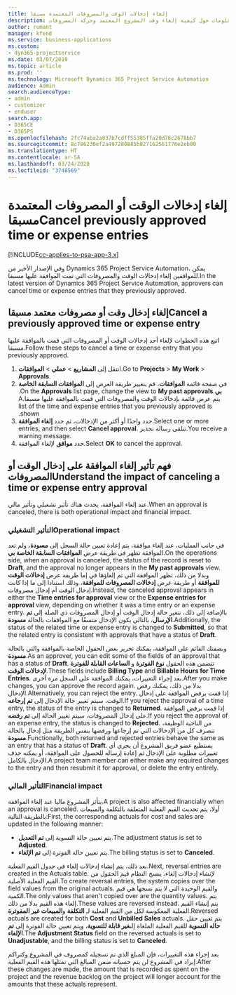 ```yaml
---
title: إلغاء إدخالات الوقت والمصروفات المعتمدة مسبقا
description: يقدم هذا الموضوع معلومات حول كيفية إلغاء وقت المشروع المعتمد وحركة المصروفات.
author: rumant
manager: kfend
ms.service: business-applications
ms.custom:
- dyn365-projectservice
ms.date: 03/07/2019
ms.topic: article
ms.prod: ''
ms.technology: Microsoft Dynamics 365 Project Service Automation
audience: Admin
search.audienceType:
- admin
- customizer
- enduser
search.app:
- D365CE
- D365PS
ms.openlocfilehash: 2fc74aba2a837b7cdff55385ffa20d78c2678bb7
ms.sourcegitcommit: 8c786230ef2a497280885b827162561776e2eb00
ms.translationtype: HT
ms.contentlocale: ar-SA
ms.lasthandoff: 03/24/2020
ms.locfileid: "3748569"
---
```

# <a name="cancel-previously-approved-time-or-expense-entries"></a><span data-ttu-id="409ab-103">إلغاء إدخالات الوقت أو المصروفات المعتمدة مسبقا</span><span class="sxs-lookup"><span data-stu-id="409ab-103">Cancel previously approved time or expense entries</span></span>

[!INCLUDE[cc-applies-to-psa-app-3.x](../includes/cc-applies-to-psa-app-3x.md)]

<span data-ttu-id="409ab-104">وفي الإصدار الأخير من Dynamics 365 Project Service Automation، يمكن للموافقين إلغاء إدخالات الوقت والمصروفات التي تمت الموافقة عليها مسبقا.</span><span class="sxs-lookup"><span data-stu-id="409ab-104">In the latest version of Dynamics 365 Project Service Automation, approvers can cancel time or expense entries that they previously approved.</span></span>

## <a name="cancel-a-previously-approved-time-or-expense-entry"></a><span data-ttu-id="409ab-105">إلغاء إدخال وقت أو مصروفات معتمد مسبقا</span><span class="sxs-lookup"><span data-stu-id="409ab-105">Cancel a previously approved time or expense entry</span></span>

<span data-ttu-id="409ab-106">اتبع هذه الخطوات لإلغاء أحد إدخالات الوقت أو المصروفات التي قمت بالموافقة عليها مسبقا.</span><span class="sxs-lookup"><span data-stu-id="409ab-106">Follow these steps to cancel a time or expense entry that you previously approved.</span></span>

1. <span data-ttu-id="409ab-107">انتقل إلى **المشاريع** \> **عملي** \> **الموافقات**.</span><span class="sxs-lookup"><span data-stu-id="409ab-107">Go to **Projects** \> **My Work** \> **Approvals**.</span></span>
2. <span data-ttu-id="409ab-108">في صفحة قائمة **الموافقات**، قم بتغيير طريقة العرض إلى **‏‫الموافقات السابقة الخاصة بي**.</span><span class="sxs-lookup"><span data-stu-id="409ab-108">On the **Approvals** list page, change the view to **My past approvals**.</span></span> <span data-ttu-id="409ab-109">يتم عرض قائمة بإدخالات الوقت والمصروفات التي قمت بالموافقة عليها مسبقا.</span><span class="sxs-lookup"><span data-stu-id="409ab-109">A list of the time and expense entries that you previously approved is shown.</span></span>
3. <span data-ttu-id="409ab-110">حدد واحدًا أو أكثر من الإدخالات، ثم حدد **إلغاء الموافقة**.</span><span class="sxs-lookup"><span data-stu-id="409ab-110">Select one or more entries, and then select **Cancel approval**.</span></span> <span data-ttu-id="409ab-111">تتلقى رسالة تحذير.</span><span class="sxs-lookup"><span data-stu-id="409ab-111">You receive a warning message.</span></span>
4. <span data-ttu-id="409ab-112">حدد **موافق** لإلغاء الموافقة.</span><span class="sxs-lookup"><span data-stu-id="409ab-112">Select **OK** to cancel the approval.</span></span>

## <a name="understand-the-impact-of-canceling-a-time-or-expense-entry-approval"></a><span data-ttu-id="409ab-113">فهم تأثير إلغاء الموافقة على إدخال الوقت أو المصروفات</span><span class="sxs-lookup"><span data-stu-id="409ab-113">Understand the impact of canceling a time or expense entry approval</span></span>

<span data-ttu-id="409ab-114">عند إلغاء الموافقة، يحدث هناك تأثير تشغيلي وتأثير مالي.</span><span class="sxs-lookup"><span data-stu-id="409ab-114">When an approval is canceled, there is both operational impact and financial impact.</span></span>

### <a name="operational-impact"></a><span data-ttu-id="409ab-115">التأثير التشغيلي</span><span class="sxs-lookup"><span data-stu-id="409ab-115">Operational impact</span></span>

<span data-ttu-id="409ab-116">في جانب العمليات، عند إلغاء موافقة، يتم إعادة تعيين حالة السجل إلى **مسودة**، ولم تعد الموافقة تظهر في طريقة عرض **الموافقات السابقة الخاصة بي**.</span><span class="sxs-lookup"><span data-stu-id="409ab-116">On the operations side, when an approval is canceled, the status of the record is reset to **Draft**, and the approval no longer appears in the **My past approvals** view.</span></span> <span data-ttu-id="409ab-117">وبدلا من ذلك، تظهر الموافقة التي تم إلغاؤها في إما طريقة عرض **إدخالات الوقت للموافقة** أو طريقة عرض **إدخالات المصروفات للموافقة**، وذلك استنادا إلى ما إذا كانت إدخال الوقت أم إدخال مصروفات.</span><span class="sxs-lookup"><span data-stu-id="409ab-117">Instead, the canceled approval appears in either the **Time entries for approval** view or the **Expense entries for approval** view, depending on whether it was a time entry or an expense entry.</span></span> <span data-ttu-id="409ab-118">بالإضافة إلى ذلك، تتغير حالة إدخال الوقت أو إدخال المصروفات ذي الصلة إلى **تم الإرسال**، بالتالي يكون الإدخال متسقًا مع الموافقات بالحالة **مسودة**.</span><span class="sxs-lookup"><span data-stu-id="409ab-118">Additionally, the status of the related time or expense entry is changed to **Submitted**, so that the related entry is consistent with approvals that have a status of **Draft**.</span></span>

<span data-ttu-id="409ab-119">وبصفتك القائم على الموافقة، يمكنك تحرير بعض الحقول الخاصة بالموافقة والتي بالحالة **مسودة**.</span><span class="sxs-lookup"><span data-stu-id="409ab-119">As an approver, you can edit some of the fields of an approval that has a status of **Draft**.</span></span> <span data-ttu-id="409ab-120">تتضمن هذه الحقول **نوع الفوترة** و **الساعات القابلة للفوترة لإدخالات الوقت**.</span><span class="sxs-lookup"><span data-stu-id="409ab-120">These fields include **Billing Type** and **Billable Hours for Time Entries**.</span></span> <span data-ttu-id="409ab-121">بعد إجراء التغييرات، يمكنك الموافقة على السجل مرة أخرى.</span><span class="sxs-lookup"><span data-stu-id="409ab-121">After you make changes, you can approve the record again.</span></span> <span data-ttu-id="409ab-122">بدلا من ذلك، يمكنك رفض الإدخال.</span><span class="sxs-lookup"><span data-stu-id="409ab-122">Alternatively, you can reject the entry.</span></span> <span data-ttu-id="409ab-123">إذا قمت برفض الموافقة على إدخال الوقت، سيتم تغيير حالة الإدخال إلى **تم إرجاعه**.</span><span class="sxs-lookup"><span data-stu-id="409ab-123">If you reject the approval of a time entry, the status of the entry is changed to **Returned**.</span></span> <span data-ttu-id="409ab-124">إذا قمت برفض الموافقة على إدخال المصروفات، سيتم تغيير الحالة إلى **تم رفضه**.</span><span class="sxs-lookup"><span data-stu-id="409ab-124">If you reject the approval of an expense entry, the status is changed to **Rejected**.</span></span> <span data-ttu-id="409ab-125">من الناحية الوظيفة، تتصرف كل من الإدخالات التي تم إرجاعها ورفضها بنفس الطريقة مثل إدخال بالحالة **مسودة**.</span><span class="sxs-lookup"><span data-stu-id="409ab-125">Functionally, both returned and rejected entries behave the same as an entry that has a status of **Draft**.</span></span> <span data-ttu-id="409ab-126">يستطيع عضو فريق المشروع أن يجري أي تغييرات مطلوبة على الإدخال ثم إعادة إرساله للحصول على الموافقة، أو يمكنه حذف الإدخال بالكامل.</span><span class="sxs-lookup"><span data-stu-id="409ab-126">A project team member can either make any required changes to the entry and then resubmit it for approval, or delete the entry entirely.</span></span>

### <a name="financial-impact"></a><span data-ttu-id="409ab-127">التأثير المالي</span><span class="sxs-lookup"><span data-stu-id="409ab-127">Financial impact</span></span>

<span data-ttu-id="409ab-128">يتأثر المشروع ماليا عند إلغاء الموافقة.</span><span class="sxs-lookup"><span data-stu-id="409ab-128">A project is also affected financially when an approval is canceled.</span></span> <span data-ttu-id="409ab-129">أولا، يتم تحديث القيم الفعلية المتعلقة بالتكلفة والمبيعات بالطريقة التالية:</span><span class="sxs-lookup"><span data-stu-id="409ab-129">First, the corresponding actuals for cost and sales are updated in the following manner:</span></span>

- <span data-ttu-id="409ab-130">يتم تعيين حالة التسوية إلى **تم التعديل**.</span><span class="sxs-lookup"><span data-stu-id="409ab-130">The adjustment status is set to **Adjusted**.</span></span>
- <span data-ttu-id="409ab-131">يتم تعيين حالة الفوترة إلى **تم الإلغاء**.</span><span class="sxs-lookup"><span data-stu-id="409ab-131">The billing status is set to **Canceled**.</span></span>

<span data-ttu-id="409ab-132">بعد ذلك، يتم إنشاء إدخالات إلغاء في جدول القيم الفعلية.</span><span class="sxs-lookup"><span data-stu-id="409ab-132">Next, reversal entries are created in the Actuals table.</span></span> <span data-ttu-id="409ab-133">لإنشاء إدخالات إلغاء، ينسخ النظام قيم الحقول من القيم الفعلية الأصلية.</span><span class="sxs-lookup"><span data-stu-id="409ab-133">To create reversal entries, the system copies over the field values from the original actuals.</span></span> <span data-ttu-id="409ab-134">والقيم الوحيدة التي لا يتم نسخها هي قيم الكمية.</span><span class="sxs-lookup"><span data-stu-id="409ab-134">The only values that aren't copied over are the quantity values.</span></span> <span data-ttu-id="409ab-135">يتم إلغاء هذه القيم بدلا من ذلك.</span><span class="sxs-lookup"><span data-stu-id="409ab-135">These values are reversed instead.</span></span> <span data-ttu-id="409ab-136">يتم إنشاء القيم الفعلية المعكوسة لكل من القيم الفعلية لـ **التكلفة** و**المبيعات غير المفوترة**.</span><span class="sxs-lookup"><span data-stu-id="409ab-136">Reversed actuals are created for both **Cost** and **Unbilled Sales** actuals.</span></span> <span data-ttu-id="409ab-137">يتم تعيين حقل **حاله التسوية** للقيم الفعلية الملغاة إلى**غير قابلة للتسوية**، ويتم تعيين حالة الفوترة إلى **تم الإلغاء**.</span><span class="sxs-lookup"><span data-stu-id="409ab-137">The **Adjustment Status** field on the reversed actuals is set to **Unadjustable**, and the billing status is set to **Canceled**.</span></span>

<span data-ttu-id="409ab-138">بعد إجراء هذه التغييرات، فإن المبلغ الذي تم تسجيله كمصروف في المشروع وكتراكم إيراد في المشروع لن يتم حسبانه ضمن المبالغ التي تمثلها هذه القيم الفعلية.</span><span class="sxs-lookup"><span data-stu-id="409ab-138">After these changes are made, the amount that is recorded as spent on the project and the revenue backlog on the project will longer account for the amounts that these actuals represent.</span></span>
